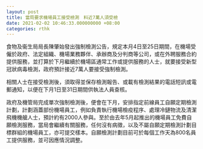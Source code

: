 ```yaml
---
layout: post
title: 當局要求機場員工接受檢測　料近7萬人須受檢
date: 2021-02-02 10:46:33.000000000 +08:00
categories: rthk
---
```


食物及衞生局局長陳肇始發出強制檢測公告，規定本月4日至25日期間，在機場受僱於政府、法定組織、機場業務夥伴、承辦商及分判商等公司，或在外聘服務合約提供服務，並打算於下月繼續於機場區通常工作或提供服務的人士，就要接受新型冠狀病毒檢測，政府預計接近7萬人要接受強制檢測。

相關人士在接受檢測後，須取得並保存檢測報告、或載有檢測結果的電話短訊或電郵通知，以便在下月1日至31日期間供執法人員查核。

政府及機管局完成單次強制檢測後，便會在下月，安排指定前線員工自願定期檢測計劃，計劃涵蓋部份機場員工，例如負責執行機場檢疫程序、處理冷鏈物流及清潔飛機機艙人士，預計約有2000人參與。至於由去年5月起推出的機場員工免費自願檢測服務，當局會繼續有關服務，任何沒有病徵，以及不屬自願定期檢測計劃目標群組的機場員工，亦可提交樣本。自願檢測計劃目前可於每個工作天為800名員工提供服務，並可因應情況調整。
